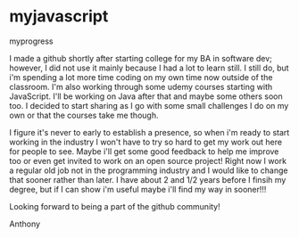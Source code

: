 # myjavascript
myprogress

I made a github shortly after starting college for my BA in software dev; however, I did not use it mainly because I had a lot to learn still.  I still do, but i'm spending a lot more time coding on my own time now outside of the classroom.  I'm also working through some udemy courses starting with JavaScript.  I'll be working on Java after that and maybe some others soon too.  I decided to start sharing as I go with some small challenges I do on my own or that the courses take me though.  

I figure it's never to early to establish a presence, so when i'm ready to start working in the industry I won't have to try so hard to get my work out here for people to see.  Maybe i'll get some good feedback to help me improve too or even get invited to work on an open source project!  Right now I work a regular old job not in the programming industry and I would like to change that sooner rather than later.  I have about 2 and 1/2 years before I finsih my degree, but if I can show i'm useful maybe i'll find my way in sooner!!!

Looking forward to being a part of the github community!

Anthony
